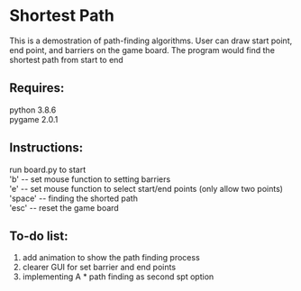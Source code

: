 # Shortest Path

This is a demostration of path-finding algorithms. User can draw start point, end point, and barriers on the game board.  The program would find the shortest path from start to end

## Requires:  
python 3.8.6  
pygame 2.0.1  
  
## Instructions:  
run board.py to start  
'b' -- set mouse function to setting barriers  
'e' -- set mouse function to select start/end points (only allow two points)  
'space' -- finding the shorted path  
'esc' -- reset the game board  

## To-do list:  
1. add animation to show the path finding process
2. clearer GUI for set barrier and end points
3. implementing A * path finding as second spt option
